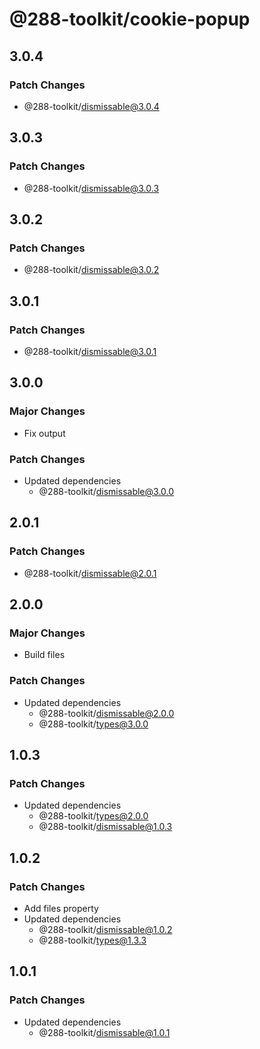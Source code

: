 # @288-toolkit/cookie-popup

## 3.0.4

### Patch Changes

- @288-toolkit/dismissable@3.0.4

## 3.0.3

### Patch Changes

- @288-toolkit/dismissable@3.0.3

## 3.0.2

### Patch Changes

- @288-toolkit/dismissable@3.0.2

## 3.0.1

### Patch Changes

- @288-toolkit/dismissable@3.0.1

## 3.0.0

### Major Changes

- Fix output

### Patch Changes

- Updated dependencies
  - @288-toolkit/dismissable@3.0.0

## 2.0.1

### Patch Changes

- @288-toolkit/dismissable@2.0.1

## 2.0.0

### Major Changes

- Build files

### Patch Changes

- Updated dependencies
  - @288-toolkit/dismissable@2.0.0
  - @288-toolkit/types@3.0.0

## 1.0.3

### Patch Changes

- Updated dependencies
  - @288-toolkit/types@2.0.0
  - @288-toolkit/dismissable@1.0.3

## 1.0.2

### Patch Changes

- Add files property
- Updated dependencies
  - @288-toolkit/dismissable@1.0.2
  - @288-toolkit/types@1.3.3

## 1.0.1

### Patch Changes

- Updated dependencies
  - @288-toolkit/dismissable@1.0.1

